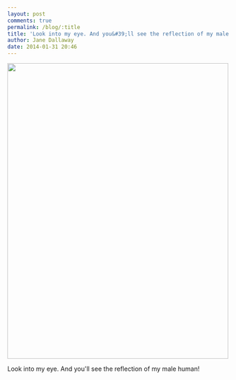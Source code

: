 ```yaml
---
layout: post
comments: true
permalink: /blog/:title
title: 'Look into my eye. And you&#39;ll see the reflection of my male human!'
author: Jane Dallaway
date: 2014-01-31 20:46
---
```


<div><a href="//static.skitters.dallaway.com/tp_IMG_20140131_140402.jpg"><img src="//static.skitters.dallaway.com/tp_thumb_IMG_20140131_140402.jpg" width="500" height="667"/></a></div>

Look into my eye. And you'll see the reflection of my male human!
  
      
